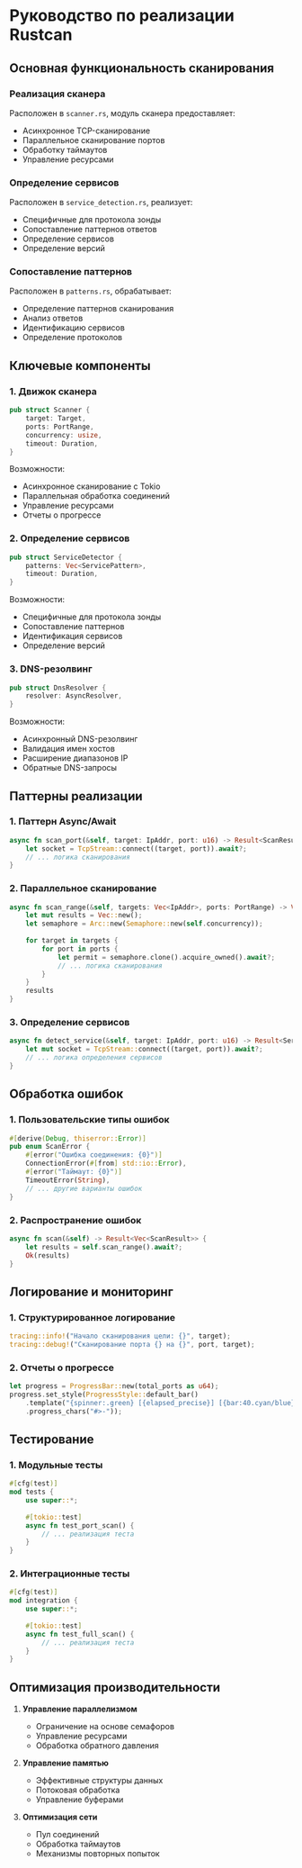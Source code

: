 # Руководство по реализации Rustcan

## Основная функциональность сканирования

### Реализация сканера
Расположен в `scanner.rs`, модуль сканера предоставляет:
- Асинхронное TCP-сканирование
- Параллельное сканирование портов
- Обработку таймаутов
- Управление ресурсами

### Определение сервисов
Расположен в `service_detection.rs`, реализует:
- Специфичные для протокола зонды
- Сопоставление паттернов ответов
- Определение сервисов
- Определение версий

### Сопоставление паттернов
Расположен в `patterns.rs`, обрабатывает:
- Определение паттернов сканирования
- Анализ ответов
- Идентификацию сервисов
- Определение протоколов

## Ключевые компоненты

### 1. Движок сканера
```rust
pub struct Scanner {
    target: Target,
    ports: PortRange,
    concurrency: usize,
    timeout: Duration,
}
```

Возможности:
- Асинхронное сканирование с Tokio
- Параллельная обработка соединений
- Управление ресурсами
- Отчеты о прогрессе

### 2. Определение сервисов
```rust
pub struct ServiceDetector {
    patterns: Vec<ServicePattern>,
    timeout: Duration,
}
```

Возможности:
- Специфичные для протокола зонды
- Сопоставление паттернов
- Идентификация сервисов
- Определение версий

### 3. DNS-резолвинг
```rust
pub struct DnsResolver {
    resolver: AsyncResolver,
}
```

Возможности:
- Асинхронный DNS-резолвинг
- Валидация имен хостов
- Расширение диапазонов IP
- Обратные DNS-запросы

## Паттерны реализации

### 1. Паттерн Async/Await
```rust
async fn scan_port(&self, target: IpAddr, port: u16) -> Result<ScanResult> {
    let socket = TcpStream::connect((target, port)).await?;
    // ... логика сканирования
}
```

### 2. Параллельное сканирование
```rust
async fn scan_range(&self, targets: Vec<IpAddr>, ports: PortRange) -> Vec<ScanResult> {
    let mut results = Vec::new();
    let semaphore = Arc::new(Semaphore::new(self.concurrency));
    
    for target in targets {
        for port in ports {
            let permit = semaphore.clone().acquire_owned().await?;
            // ... логика сканирования
        }
    }
    results
}
```

### 3. Определение сервисов
```rust
async fn detect_service(&self, target: IpAddr, port: u16) -> Result<ServiceInfo> {
    let mut socket = TcpStream::connect((target, port)).await?;
    // ... логика определения сервисов
}
```

## Обработка ошибок

### 1. Пользовательские типы ошибок
```rust
#[derive(Debug, thiserror::Error)]
pub enum ScanError {
    #[error("Ошибка соединения: {0}")]
    ConnectionError(#[from] std::io::Error),
    #[error("Таймаут: {0}")]
    TimeoutError(String),
    // ... другие варианты ошибок
}
```

### 2. Распространение ошибок
```rust
async fn scan(&self) -> Result<Vec<ScanResult>> {
    let results = self.scan_range().await?;
    Ok(results)
}
```

## Логирование и мониторинг

### 1. Структурированное логирование
```rust
tracing::info!("Начало сканирования цели: {}", target);
tracing::debug!("Сканирование порта {} на {}", port, target);
```

### 2. Отчеты о прогрессе
```rust
let progress = ProgressBar::new(total_ports as u64);
progress.set_style(ProgressStyle::default_bar()
    .template("{spinner:.green} [{elapsed_precise}] [{bar:40.cyan/blue}] {pos}/{len} ({eta})")
    .progress_chars("#>-"));
```

## Тестирование

### 1. Модульные тесты
```rust
#[cfg(test)]
mod tests {
    use super::*;
    
    #[tokio::test]
    async fn test_port_scan() {
        // ... реализация теста
    }
}
```

### 2. Интеграционные тесты
```rust
#[cfg(test)]
mod integration {
    use super::*;
    
    #[tokio::test]
    async fn test_full_scan() {
        // ... реализация теста
    }
}
```

## Оптимизация производительности

1. **Управление параллелизмом**
   - Ограничение на основе семафоров
   - Управление ресурсами
   - Обработка обратного давления

2. **Управление памятью**
   - Эффективные структуры данных
   - Потоковая обработка
   - Управление буферами

3. **Оптимизация сети**
   - Пул соединений
   - Обработка таймаутов
   - Механизмы повторных попыток 